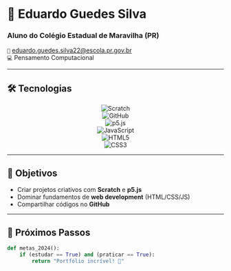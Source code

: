 # 🚀 Eduardo Guedes Silva  
### Aluno do Colégio Estadual de Maravilha (PR)  
`📧` [eduardo.guedes.silva22@escola.pr.gov.br](mailto:eduardo.guedes.silva22@escola.pr.gov.br)  
`💻` Pensamento Computacional  

---

## 🛠 **Tecnologias**  

<div align="center">  

![Scratch](https://img.shields.io/badge/-Scratch-4D97FF?style=flat-square&logo=scratch&logoColor=white)  
![GitHub](https://img.shields.io/badge/-GitHub-181717?style=flat-square&logo=github&logoColor=white)  
![p5.js](https://img.shields.io/badge/-p5.js-ED225D?style=flat-square&logo=p5.js&logoColor=white)  
![JavaScript](https://img.shields.io/badge/-JavaScript-F7DF1E?style=flat-square&logo=javascript&logoColor=black)  
![HTML5](https://img.shields.io/badge/-HTML5-E34F26?style=flat-square&logo=html5&logoColor=white)  
![CSS3](https://img.shields.io/badge/-CSS3-1572B6?style=flat-square&logo=css3&logoColor=white)  

</div>  

---

## 📌 **Objetivos**  
- Criar projetos criativos com **Scratch** e **p5.js**  
- Dominar fundamentos de **web development** (HTML/CSS/JS)  
- Compartilhar códigos no **GitHub**  

---

## 🌟 **Próximos Passos**  
```python
def metas_2024():
    if (estudar == True) and (praticar == True):
        return "Portfólio incrível! 🎯"
